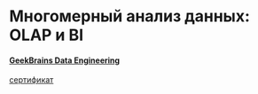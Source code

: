 # Многомерный анализ данных: OLAP и BI

#### [GeekBrains Data Engineering](https://gb.ru/geek_university/data-engineer?from=nil&_ga=2.89239899.1971149010.1603818981-1214864598.1601835889)
[сертификат](https://gb.ru/go/_I52D~)
